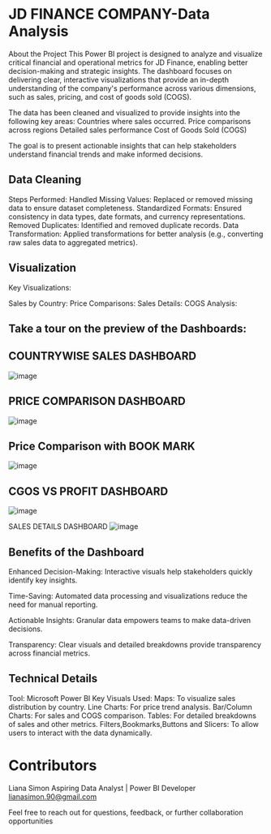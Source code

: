 # JD FINANCE COMPANY-Data Analysis
About the Project
This Power BI project is designed to analyze and visualize critical financial and operational metrics for JD Finance, enabling better decision-making and strategic insights. The dashboard focuses on delivering clear, interactive visualizations that provide an in-depth understanding of the company's performance across various dimensions, such as sales, pricing, and cost of goods sold (COGS).

 The data has been cleaned and visualized to provide insights into the following key areas:
Countries where sales occurred.
Price comparisons across regions
Detailed sales performance
Cost of Goods Sold (COGS)

The goal is to present actionable insights that can help stakeholders understand financial trends and make informed decisions.

## Data Cleaning

Steps Performed:
Handled Missing Values: Replaced or removed missing data to ensure dataset completeness.
Standardized Formats: Ensured consistency in data types, date formats, and currency representations.
Removed Duplicates: Identified and removed duplicate records.
Data Transformation: Applied transformations for better analysis (e.g., converting raw sales data to aggregated metrics).

## Visualization

Key Visualizations:

Sales by Country:
Price Comparisons:
Sales Details:
COGS Analysis:

## Take a tour on the preview of the Dashboards:

## COUNTRYWISE SALES DASHBOARD
![image](https://github.com/user-attachments/assets/b5b56374-5965-4eb8-b585-a77daacdb7a9)

## PRICE COMPARISON DASHBOARD
![image](https://github.com/user-attachments/assets/ad118358-804d-4946-aa33-38a2daa510dc)

## Price Comparison with BOOK MARK
![image](https://github.com/user-attachments/assets/b457f9c1-124b-47fb-a960-499815c6a13c)

## CGOS VS PROFIT DASHBOARD
![image](https://github.com/user-attachments/assets/8861e85c-e22a-4e8d-91b2-b9e518b62dea)

SALES DETAILS DASHBOARD
![image](https://github.com/user-attachments/assets/fa9109f5-e039-4aef-acba-ea707832b64c)

## Benefits of the Dashboard

Enhanced Decision-Making: Interactive visuals help stakeholders quickly identify key insights.

Time-Saving: Automated data processing and visualizations reduce the need for manual reporting.

Actionable Insights: Granular data empowers teams to make data-driven decisions.

Transparency: Clear visuals and detailed breakdowns provide transparency across financial metrics.


## Technical Details

Tool: Microsoft Power BI
Key Visuals Used:
Maps: To visualize sales distribution by country.
Line Charts: For price trend analysis.
Bar/Column Charts: For sales and COGS comparison.
Tables: For detailed breakdowns of sales and other metrics.
Filters,Bookmarks,Buttons and Slicers: To allow users to interact with the data dynamically.

# Contributors
Liana Simon
Aspiring Data Analyst | Power BI Developer
lianasimon.90@gmail.com

Feel free to reach out for questions, feedback, or further collaboration opportunities





